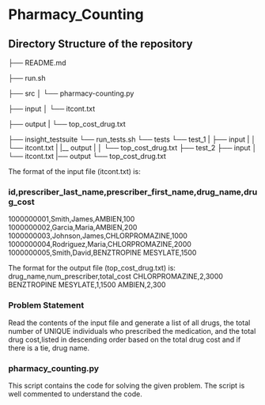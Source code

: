 # Pharmacy_Counting

## Directory Structure of the repository

├── README.md 

├── run.sh

├── src
│   └── pharmacy-counting.py

├── input
│   └── itcont.txt

├── output
|   └── top_cost_drug.txt

├── insight_testsuite
    └── run_tests.sh
    └── tests
        └── test_1
        |   ├── input
        |   │   └── itcont.txt
        |   |__ output
        |   │   └── top_cost_drug.txt
        ├── test_2
            ├── input
            │   └── itcont.txt
            |── output
                └── top_cost_drug.txt
                
The format of the input file (itcont.txt) is:

### id,prescriber_last_name,prescriber_first_name,drug_name,drug_cost
1000000001,Smith,James,AMBIEN,100
1000000002,Garcia,Maria,AMBIEN,200
1000000003,Johnson,James,CHLORPROMAZINE,1000
1000000004,Rodriguez,Maria,CHLORPROMAZINE,2000
1000000005,Smith,David,BENZTROPINE MESYLATE,1500


The format for the output file (top_cost_drug.txt) is:
drug_name,num_prescriber,total_cost
CHLORPROMAZINE,2,3000
BENZTROPINE MESYLATE,1,1500
AMBIEN,2,300

### Problem Statement
Read the contents of the input file and generate a list of all drugs, the total number of UNIQUE individuals 
who prescribed the medication, and the total drug cost,listed in descending order based on the total drug 
cost and if there is a tie, drug name.

### pharmacy_counting.py
This script contains the code for solving the given problem. The script is well commented to understand the code. 



